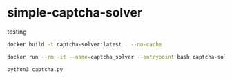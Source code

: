 # simple-captcha-solver
testing

```sh
docker build -t captcha-solver:latest . --no-cache
```

```sh
docker run --rm -it --name=captcha_solver --entrypoint bash captcha-solver:latest 
```

```sh
python3 captcha.py
```